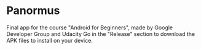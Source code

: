 # Panormus
Final app for the course "Android for Beginners", made by Google Developer Group and Udacity
Go in the "Release" section to download the APK files to install on your device.
